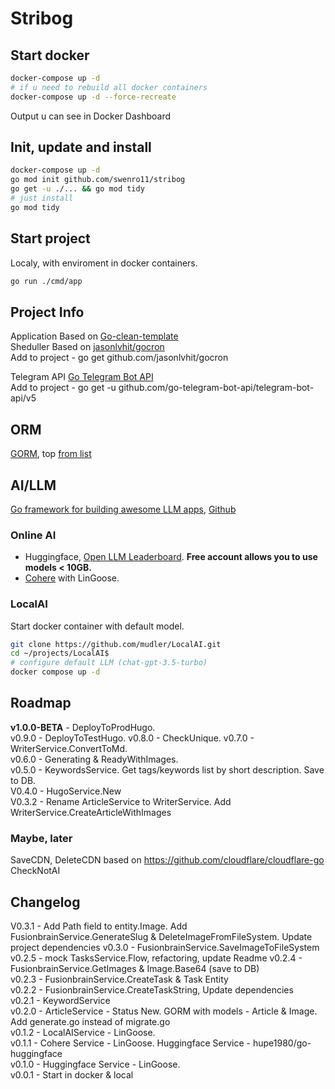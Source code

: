 
# Stribog

## Start docker
```bash
docker-compose up -d
# if u need to rebuild all docker containers
docker-compose up -d --force-recreate
```
Output u can see in Docker Dashboard

## Init, update and install
```bash
docker-compose up -d
go mod init github.com/swenro11/stribog
go get -u ./... && go mod tidy 
# just install
go mod tidy
```

## Start project 
Localy, with enviroment in docker containers.  
```bash
go run ./cmd/app
```

## Project Info
Application Based on [Go-clean-template](https://github.com/evrone/go-clean-template)  
Sheduller Based on [jasonlvhit/gocron](https://github.com/jasonlvhit/gocron)  
Add to project - go get github.com/jasonlvhit/gocron  

Telegram API [Go Telegram Bot API](https://go-telegram-bot-api.dev/)  
Add to project - go get -u github.com/go-telegram-bot-api/telegram-bot-api/v5 

## ORM
[GORM](https://gorm.io/), top [from list](https://github.com/d-tsuji/awesome-go-orms) 

## AI/LLM
[Go framework for building awesome LLM apps](https://lingoose.io/), [Github](https://github.com/henomis/lingoose)  

### Online AI
- Huggingface, [Open LLM Leaderboard](https://huggingface.co/spaces/HuggingFaceH4/open_llm_leaderboard). **Free account allows you to use models < 10GB.**  
- [Cohere](https://cohere.com/) with LinGoose. 

### LocalAI
Start docker container with default model.  
```bash
git clone https://github.com/mudler/LocalAI.git 
cd ~/projects/LocalAI$ 
# configure default LLM (chat-gpt-3.5-turbo)
docker compose up -d
```

## Roadmap
**v1.0.0-BETA** - DeployToProdHugo.  
v0.9.0 - DeployToTestHugo. 
v0.8.0 - CheckUnique. 
v0.7.0 - WriterService.ConvertToMd.  
v0.6.0 - Generating & ReadyWithImages.  
v0.5.0 - KeywordsService. Get tags/keywords list by short description. Save to DB.  
V0.4.0 - HugoService.New  
V0.3.2 - Rename ArticleService to WriterService. Add WriterService.CreateArticleWithImages  

### Maybe, later
SaveCDN, DeleteCDN based on https://github.com/cloudflare/cloudflare-go  
CheckNotAI

## Changelog
V0.3.1 - Add Path field to entity.Image. Add FusionbrainService.GenerateSlug & DeleteImageFromFileSystem. Update project dependencies
v0.3.0 - FusionbrainService.SaveImageToFileSystem
v0.2.5 - mock TasksService.Flow, refactoring, update Readme 
v0.2.4 - FusionbrainService.GetImages & Image.Base64 (save to DB)   
v0.2.3 - FusionbrainService.CreateTask & Task Entity  
v0.2.2 - FusionbrainService.CreateTaskString, Update dependencies  
v0.2.1 - KeywordService  
v0.2.0 - ArticleService - Status New. GORM with models - Article & Image. Add generate.go instead of migrate.go  
v0.1.2 - LocalAIService - LinGoose.  
v0.1.1 - Cohere Service - LinGoose. Huggingface Service - hupe1980/go-huggingface  
v0.1.0 - Huggingface Service - LinGoose.  
v0.0.1 - Start in docker & local  